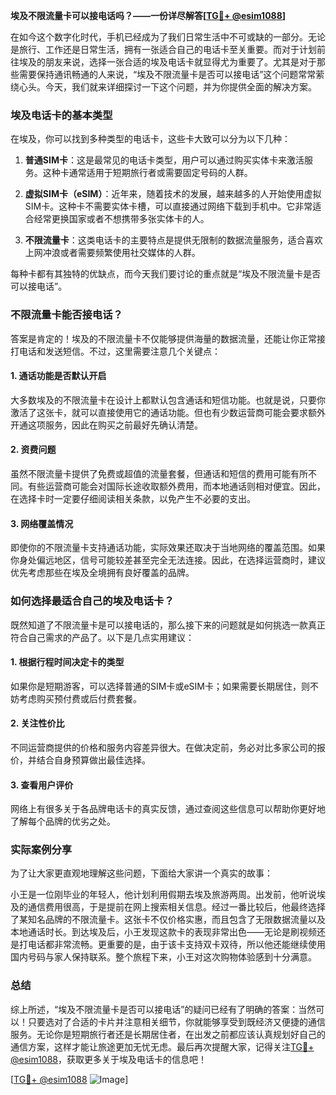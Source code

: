 **埃及不限流量卡可以接电话吗？——一份详尽解答[[TG💪+ @esim1088](https://t.me/s/esim1088)]**

在如今这个数字化时代，手机已经成为了我们日常生活中不可或缺的一部分。无论是旅行、工作还是日常生活，拥有一张适合自己的电话卡至关重要。而对于计划前往埃及的朋友来说，选择一张合适的埃及电话卡就显得尤为重要了。尤其是对于那些需要保持通讯畅通的人来说，“埃及不限流量卡是否可以接电话”这个问题常常萦绕心头。今天，我们就来详细探讨一下这个问题，并为你提供全面的解决方案。

### 埃及电话卡的基本类型

在埃及，你可以找到多种类型的电话卡，这些卡大致可以分为以下几种：

1. **普通SIM卡**：这是最常见的电话卡类型，用户可以通过购买实体卡来激活服务。这种卡通常适用于短期旅行者或需要固定号码的人群。
   
2. **虚拟SIM卡（eSIM）**：近年来，随着技术的发展，越来越多的人开始使用虚拟SIM卡。这种卡不需要实体卡槽，可以直接通过网络下载到手机中。它非常适合经常更换国家或者不想携带多张实体卡的人。

3. **不限流量卡**：这类电话卡的主要特点是提供无限制的数据流量服务，适合喜欢上网冲浪或者需要频繁使用社交媒体的人群。

每种卡都有其独特的优缺点，而今天我们要讨论的重点就是“埃及不限流量卡是否可以接电话”。

### 不限流量卡能否接电话？

答案是肯定的！埃及的不限流量卡不仅能够提供海量的数据流量，还能让你正常接打电话和发送短信。不过，这里需要注意几个关键点：

#### 1. **通话功能是否默认开启**
   大多数埃及的不限流量卡在设计上都默认包含通话和短信功能。也就是说，只要你激活了这张卡，就可以直接使用它的通话功能。但也有少数运营商可能会要求额外开通这项服务，因此在购买之前最好先确认清楚。

#### 2. **资费问题**
   虽然不限流量卡提供了免费或超值的流量套餐，但通话和短信的费用可能有所不同。有些运营商可能会对国际长途收取额外费用，而本地通话则相对便宜。因此，在选择卡时一定要仔细阅读相关条款，以免产生不必要的支出。

#### 3. **网络覆盖情况**
   即使你的不限流量卡支持通话功能，实际效果还取决于当地网络的覆盖范围。如果你身处偏远地区，信号可能较差甚至完全无法连接。因此，在选择运营商时，建议优先考虑那些在埃及全境拥有良好覆盖的品牌。

### 如何选择最适合自己的埃及电话卡？

既然知道了不限流量卡是可以接电话的，那么接下来的问题就是如何挑选一款真正符合自己需求的产品了。以下是几点实用建议：

#### 1. **根据行程时间决定卡的类型**
   如果你是短期游客，可以选择普通的SIM卡或eSIM卡；如果需要长期居住，则不妨考虑购买预付费或后付费套餐。

#### 2. **关注性价比**
   不同运营商提供的价格和服务内容差异很大。在做决定前，务必对比多家公司的报价，并结合自身预算做出最佳选择。

#### 3. **查看用户评价**
   网络上有很多关于各品牌电话卡的真实反馈，通过查阅这些信息可以帮助你更好地了解每个品牌的优劣之处。

### 实际案例分享

为了让大家更直观地理解这些问题，下面给大家讲一个真实的故事：

小王是一位刚毕业的年轻人，他计划利用假期去埃及旅游两周。出发前，他听说埃及的通信费用很高，于是提前在网上搜索相关信息。经过一番比较后，他最终选择了某知名品牌的不限流量卡。这张卡不仅价格实惠，而且包含了无限数据流量以及本地通话时长。到达埃及后，小王发现这款卡的表现非常出色——无论是刷视频还是打电话都非常流畅。更重要的是，由于该卡支持双卡双待，所以他还能继续使用国内号码与家人保持联系。整个旅程下来，小王对这次购物体验感到十分满意。

### 总结

综上所述，“埃及不限流量卡是否可以接电话”的疑问已经有了明确的答案：当然可以！只要选对了合适的卡片并注意相关细节，你就能够享受到既经济又便捷的通信服务。无论你是短期旅行者还是长期居住者，在出发之前都应该认真规划好自己的通信方案，这样才能让旅途更加无忧无虑。最后再次提醒大家，记得关注[TG💪+ @esim1088](https://t.me/s/esim1088)，获取更多关于埃及电话卡的信息吧！

[[TG💪+ @esim1088](https://t.me/s/esim1088) ![Image](https://i.postimg.cc/4NQfJmqS/Snipaste-2025-05-13-00-14-12.png)]